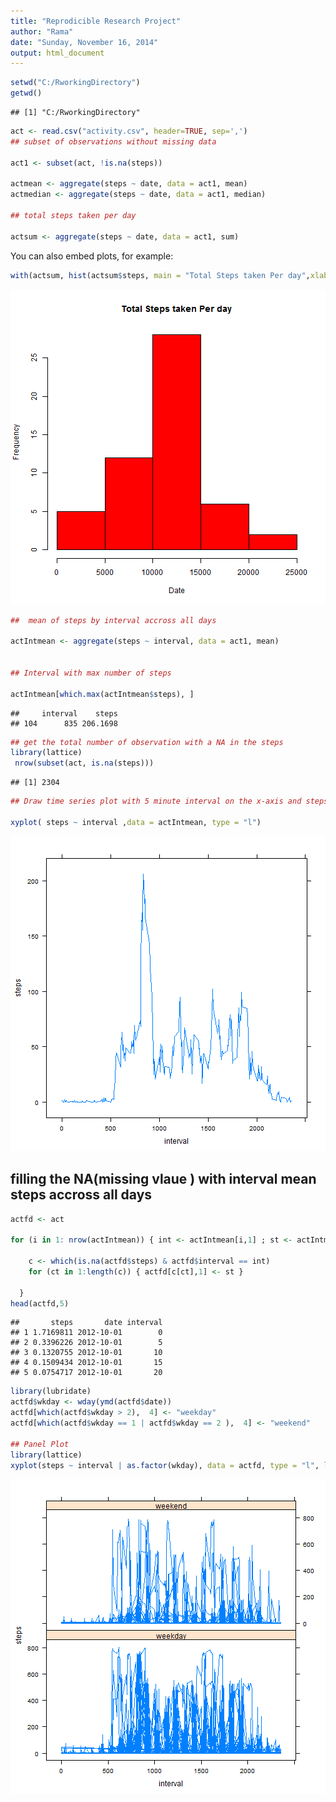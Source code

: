 ```yaml
---
title: "Reprodicible Research Project"
author: "Rama"
date: "Sunday, November 16, 2014"
output: html_document
---
```




```r
setwd("C:/RworkingDirectory")
getwd()
```

```
## [1] "C:/RworkingDirectory"
```

```r
act <- read.csv("activity.csv", header=TRUE, sep=',')
## subset of observations without missing data

act1 <- subset(act, !is.na(steps))

actmean <- aggregate(steps ~ date, data = act1, mean)
actmedian <- aggregate(steps ~ date, data = act1, median)

## total steps taken per day

actsum <- aggregate(steps ~ date, data = act1, sum)
```

You can also embed plots, for example:


```r
with(actsum, hist(actsum$steps, main = "Total Steps taken Per day",xlab = "Date", col = "red"))
```

![plot of chunk unnamed-chunk-2](figure/unnamed-chunk-2-1.png) 


```r
##  mean of steps by interval accross all days

actIntmean <- aggregate(steps ~ interval, data = act1, mean)


## Interval with max number of steps

actIntmean[which.max(actIntmean$steps), ]
```

```
##     interval    steps
## 104      835 206.1698
```


```r
## get the total number of observation with a NA in the steps
library(lattice)
 nrow(subset(act, is.na(steps)))
```

```
## [1] 2304
```

```r
## Draw time series plot with 5 minute interval on the x-axis and steps on the y-axis

xyplot( steps ~ interval ,data = actIntmean, type = "l")
```

![plot of chunk unnamed-chunk-4](figure/unnamed-chunk-4-1.png) 

## filling the NA(missing vlaue ) with interval mean steps accross all days


```r
actfd <- act

for (i in 1: nrow(actIntmean)) { int <- actIntmean[i,1] ; st <- actIntmean[i,2] ;
  
    c <- which(is.na(actfd$steps) & actfd$interval == int)
    for (ct in 1:length(c)) { actfd[c[ct],1] <- st }
   
  }
head(actfd,5)
```

```
##       steps       date interval
## 1 1.7169811 2012-10-01        0
## 2 0.3396226 2012-10-01        5
## 3 0.1320755 2012-10-01       10
## 4 0.1509434 2012-10-01       15
## 5 0.0754717 2012-10-01       20
```

```r
library(lubridate)
actfd$wkday <- wday(ymd(actfd$date))
actfd[which(actfd$wkday > 2),  4] <- "weekday"
actfd[which(actfd$wkday == 1 | actfd$wkday == 2 ),  4] <- "weekend"

## Panel Plot
library(lattice)
xyplot(steps ~ interval | as.factor(wkday), data = actfd, type = "l", layout = c(1,2))
```

![plot of chunk unnamed-chunk-6](figure/unnamed-chunk-6-1.png) 
